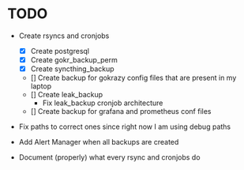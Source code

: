 # TODO

- Create rsyncs and cronjobs
  - [x] Create postgresql
  - [x] Create gokr_backup_perm
  - [x] Create syncthing_backup
  - [] Create backup for gokrazy config files that are present in my laptop
  - [] Create leak_backup
	- Fix leak_backup cronjob architecture
  - [] Create backup for grafana and prometheus conf files

- Fix paths to correct ones since right now I am using debug paths
- Add Alert Manager when all backups are created
- Document (properly) what every rsync and cronjobs do
